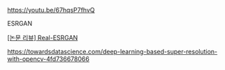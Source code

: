 https://youtu.be/67hqsP7fhvQ

ESRGAN

[[논문 리뷰] Real-ESRGAN](http://dooodling.tistory.com/13)



https://towardsdatascience.com/deep-learning-based-super-resolution-with-opencv-4fd736678066
